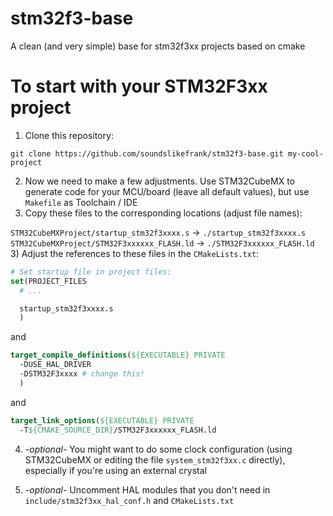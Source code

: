 # stm32f3-base
A clean (and very simple) base for stm32f3xx projects based on cmake

# To start with your STM32F3xx project

1) Clone this repository:

```
git clone https://github.com/soundslikefrank/stm32f3-base.git my-cool-project
```

2) Now we need to make a few adjustments. Use STM32CubeMX to generate code for your MCU/board (leave all default values), but use `Makefile` as Toolchain / IDE
2) Copy these files to the corresponding locations (adjust file names):

  `STM32CubeMXProject/startup_stm32f3xxxx.s` -> `./startup_stm32f3xxxx.s`
  `STM32CubeMXProject/STM32F3xxxxxx_FLASH.ld` -> `./STM32F3xxxxxx_FLASH.ld`
3) Adjust the references to these files in the `CMakeLists.txt`:

```cmake
# Set startup file in project files:
set(PROJECT_FILES
  # ...

  startup_stm32f3xxxx.s
  )
```

and


```cmake
target_compile_definitions(${EXECUTABLE} PRIVATE
  -DUSE_HAL_DRIVER
  -DSTM32F3xxxx # change this!
  )
```

and

```cmake
target_link_options(${EXECUTABLE} PRIVATE
  -T${CMAKE_SOURCE_DIR}/STM32F3xxxxxx_FLASH.ld
```

4) -_optional_- You might want to do some clock configuration (using STM32CubeMX or editing the file `system_stm32f3xx.c` directly), especially if you're using an external crystal

5) -_optional_- Uncomment HAL modules that you don't need in `include/stm32f3xx_hal_conf.h` and `CMakeLists.txt`

